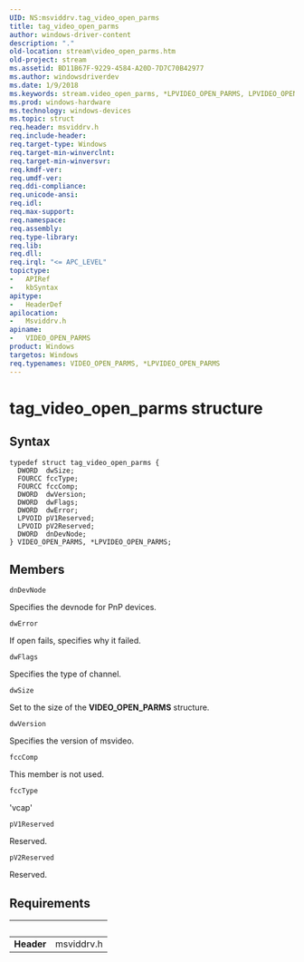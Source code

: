 ```yaml
---
UID: NS:msviddrv.tag_video_open_parms
title: tag_video_open_parms
author: windows-driver-content
description: "."
old-location: stream\video_open_parms.htm
old-project: stream
ms.assetid: BD11B67F-9229-4584-A20D-7D7C70B42977
ms.author: windowsdriverdev
ms.date: 1/9/2018
ms.keywords: stream.video_open_parms, *LPVIDEO_OPEN_PARMS, LPVIDEO_OPEN_PARMS structure pointer [Streaming Media Devices], msviddrv/VIDEO_OPEN_PARMS, VIDEO_OPEN_PARMS, msviddrv/LPVIDEO_OPEN_PARMS, LPVIDEO_OPEN_PARMS, VIDEO_OPEN_PARMS structure [Streaming Media Devices], tag_video_open_parms
ms.prod: windows-hardware
ms.technology: windows-devices
ms.topic: struct
req.header: msviddrv.h
req.include-header: 
req.target-type: Windows
req.target-min-winverclnt: 
req.target-min-winversvr: 
req.kmdf-ver: 
req.umdf-ver: 
req.ddi-compliance: 
req.unicode-ansi: 
req.idl: 
req.max-support: 
req.namespace: 
req.assembly: 
req.type-library: 
req.lib: 
req.dll: 
req.irql: "<= APC_LEVEL"
topictype:
-	APIRef
-	kbSyntax
apitype:
-	HeaderDef
apilocation:
-	Msviddrv.h
apiname:
-	VIDEO_OPEN_PARMS
product: Windows
targetos: Windows
req.typenames: VIDEO_OPEN_PARMS, *LPVIDEO_OPEN_PARMS
---
```


# tag_video_open_parms structure


## Syntax
````
typedef struct tag_video_open_parms {
  DWORD  dwSize;
  FOURCC fccType;
  FOURCC fccComp;
  DWORD  dwVersion;
  DWORD  dwFlags;
  DWORD  dwError;
  LPVOID pV1Reserved;
  LPVOID pV2Reserved;
  DWORD  dnDevNode;
} VIDEO_OPEN_PARMS, *LPVIDEO_OPEN_PARMS;
````

## Members


`dnDevNode`

Specifies the devnode for PnP devices.

`dwError`

If open fails, specifies why it failed.

`dwFlags`

Specifies the type of channel.

`dwSize`

Set to the size of the <b>VIDEO_OPEN_PARMS</b> structure.

`dwVersion`

Specifies the version of msvideo.

`fccComp`

This member is not used.

`fccType`

'vcap'

`pV1Reserved`

Reserved.

`pV2Reserved`

Reserved.


## Requirements
| &nbsp; | &nbsp; |
| ---- |:---- |
| **Header** | msviddrv.h |